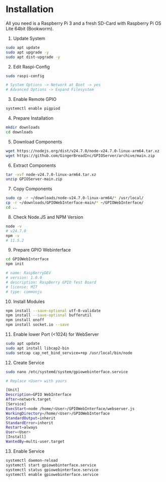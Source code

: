 # Installation
All you need is a  Raspberry Pi 3 and a fresh SD-Card with Raspberry Pi OS Lite 64bit (Bookworm).

1. Update System
```bash
sudo apt update
sudo apt upgrade -y
sudo apt dist-upgrade -y
```
2. Edit Raspi-Config
```bash
sudo raspi-config

# System Options -> Network at Boot -> yes
# Advanced Options -> Expand Filesystem
```
3. Enable Remote GPIO
```bash
systemctl enable pigpiod
```
4. Prepare Installation
```bash
mkdir downloads
cd downloads
```
5. Download Components
```bash
wget https://nodejs.org/dist/v24.7.0/node-v24.7.0-linux-arm64.tar.xz
wget https://github.com/GingerBreadInc/GPIOServer/archive/main.zip
```
6. Extract Components
```bash
tar -xvf node-v24.7.0-linux-arm64.tar.xz
unzip GPIOServer-main.zip
```
7. Copy Components
```bash
sudo cp -r ~/downloads/node-v24.7.0-linux-arm64/* /usr/local/
cp -r ~/downloads/GPIOWebInterface-main/* ~/GPIOWebInterface/
cd ..
```
8. Check Node.JS and NPM Version
```bash
node -v
# v24.7.0
npm -v
# 11.5.2
```
9. Prepare GPIO Webinterface
```bash
cd GPIOWebInterface
npm init

# name: RaspBerryDEV
# version: 1.0.0
# description: RaspBerry GPIO Test Board
# license: MIT
# type: commonjs
```
10. Install Modules
```bash
npm install --save-optional utf-8-validate
npm install --save-optional bufferutil
npm install onoff
npm install socket.io --save
```
11. Enable lower Port (<1024) for WebServer
```bash
sudo apt update
sudo apt install libcap2-bin
sudo setcap cap_net_bind_service=+ep /usr/local/bin/node
```
12. Create Service
```bash
sudo nano /etc/systemd/system/gpiowebinterface.service

# Replace <User> with yours

[Unit]
Description=GPIO WebInterface
After=network.target
[Service]
ExecStart=node /home/<User>/GPIOWebInterface/webserver.js
WorkingDirectory=/home/<User>/GPIOWebInterface
StandardOutput=inherit
StandardError=inherit
Restart=always
User=<User>
[Install]
WantedBy=multi-user.target
```
13. Enable Service
```bash
systemctl daemon-reload
systemctl start gpiowebinterface.service
systemctl status gpiowebinterface.service
systemctl enable gpiowebinterface.service
```
